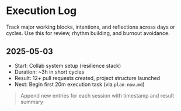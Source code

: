 # Execution Log

Track major working blocks, intentions, and reflections across days or cycles.
Use this for review, rhythm building, and burnout avoidance.

## 2025-05-03
- Start: Collab system setup (resilience stack)
- Duration: ~3h in short cycles
- Result: 12+ pull requests created, project structure launched
- Next: Begin first 20m execution task (via `plan-now.md`)

> Append new entries for each session with timestamp and result summary
